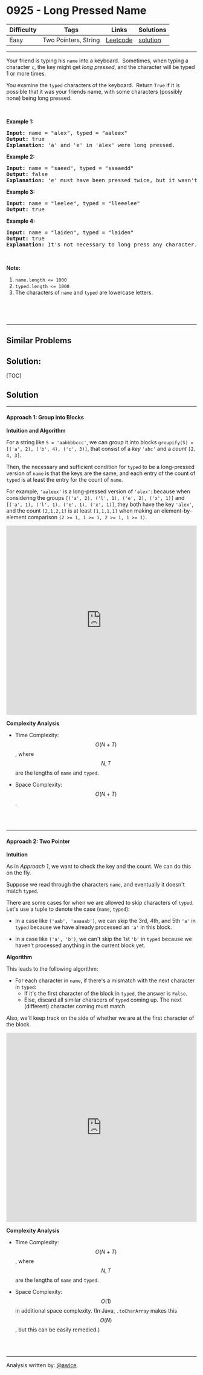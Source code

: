 # 0925 - Long Pressed Name

Difficulty  | Tags | Links | Solutions
----------- | ---- | ----- | -----
Easy | Two Pointers, String | [Leetcode](https://leetcode.com/problems/long-pressed-name) | [solution](https://leetcode.com/problems/long-pressed-name/solution/)


-----------

<p>Your friend is typing his <code>name</code>&nbsp;into a keyboard.&nbsp; Sometimes, when typing a character <code>c</code>, the key might get <em>long pressed</em>, and the character will be typed 1 or more times.</p>

<p>You examine the <code>typed</code>&nbsp;characters of the keyboard.&nbsp; Return <code>True</code> if it is possible that it was your friends name, with some characters (possibly none) being long pressed.</p>

<p>&nbsp;</p>

<p><strong>Example 1:</strong></p>

<pre>
<strong>Input: </strong>name = <span id="example-input-1-1">&quot;alex&quot;</span>, typed = <span id="example-input-1-2">&quot;aaleex&quot;</span>
<strong>Output: </strong><span id="example-output-1">true</span>
<strong>Explanation: </strong>'a' and 'e' in 'alex' were long pressed.
</pre>

<div>
<p><strong>Example 2:</strong></p>

<pre>
<strong>Input: </strong>name = <span id="example-input-2-1">&quot;saeed&quot;</span>, typed = <span id="example-input-2-2">&quot;ssaaedd&quot;</span>
<strong>Output: </strong><span id="example-output-2">false</span>
<strong>Explanation: </strong>'e' must have been pressed twice, but it wasn't in the typed output.
</pre>

<div>
<p><strong>Example 3:</strong></p>

<pre>
<strong>Input: </strong>name = <span id="example-input-3-1">&quot;leelee&quot;</span>, typed = <span id="example-input-3-2">&quot;lleeelee&quot;</span>
<strong>Output: </strong><span id="example-output-3">true</span>
</pre>

<div>
<p><strong>Example 4:</strong></p>

<pre>
<strong>Input: </strong>name = <span id="example-input-4-1">&quot;laiden&quot;</span>, typed = <span id="example-input-4-2">&quot;laiden&quot;</span>
<strong>Output: </strong><span id="example-output-4">true</span>
<strong>Explanation: </strong>It's not necessary to long press any character.
</pre>

<p>&nbsp;</p>
</div>
</div>
</div>

<p><strong>Note:</strong></p>

<ol>
	<li><code>name.length &lt;= 1000</code></li>
	<li><code>typed.length &lt;= 1000</code></li>
	<li>The characters of <code>name</code> and <code>typed</code> are lowercase letters.</li>
</ol>

<div>
<p>&nbsp;</p>

<div>
<div>
<div>&nbsp;</div>
</div>
</div>
</div>

-----------


## Similar Problems




## Solution:

[TOC]

## Solution
---
#### Approach 1: Group into Blocks

**Intuition and Algorithm**

For a string like `S = 'aabbbbccc'`, we can group it into blocks `groupify(S) = [('a', 2), ('b', 4), ('c', 3)]`, that consist of a *key* `'abc'` and a *count* `[2, 4, 3]`.

Then, the necessary and sufficient condition for `typed` to be a long-pressed version of `name` is that the keys are the same, and each entry of the count of `typed` is at least the entry for the count of `name`.

For example, `'aaleex'` is a long-pressed version of `'alex'`: because when considering the groups `[('a', 2), ('l', 1), ('e', 2), ('x', 1)]` and `[('a', 1), ('l', 1), ('e', 1), ('x', 1)]`, they both have the key `'alex'`, and the count `[2,1,2,1]` is at least `[1,1,1,1]` when making an element-by-element comparison `(2 >= 1, 1 >= 1, 2 >= 1, 1 >= 1)`.

<iframe src="https://leetcode.com/playground/TfwwqxiQ/shared" frameBorder="0" width="100%" height="500" name="TfwwqxiQ"></iframe>

**Complexity Analysis**

* Time Complexity:  $$O(N+T)$$, where $$N, T$$ are the lengths of `name` and `typed`.

* Space Complexity:  $$O(N+T)$$.
<br />
<br />


---
#### Approach 2: Two Pointer

**Intuition**

As in *Approach 1*, we want to check the key and the count.  We can do this on the fly.

Suppose we read through the characters `name`, and eventually it doesn't match `typed`.

There are some cases for when we are allowed to skip characters of `typed`. Let's use a tuple to denote the case (`name`, `typed`):

* In a case like `('aab', 'aaaaab')`, we can skip the 3rd, 4th, and 5th `'a'` in `typed` because we have already processed an `'a'` in this block.

* In a case like `('a', 'b')`, we can't skip the 1st `'b'` in `typed` because we haven't processed anything in the current block yet.

**Algorithm**

This leads to the following algorithm:

* For each character in `name`, if there's a mismatch with the next character in `typed`:
    * If it's the first character of the block in `typed`, the answer is `False`.
    * Else, discard all similar characers of `typed` coming up.  The next (different) character coming must match.

Also, we'll keep track on the side of whether we are at the first character of the block.

<iframe src="https://leetcode.com/playground/Wv6ufLEV/shared" frameBorder="0" width="100%" height="500" name="Wv6ufLEV"></iframe>

**Complexity Analysis**

* Time Complexity:  $$O(N+T)$$, where $$N, T$$ are the lengths of `name` and `typed`.

* Space Complexity:  $$O(1)$$ in additional space complexity.  (In Java, `.toCharArray` makes this $$O(N)$$, but this can be easily remedied.)
<br />
<br />


---


Analysis written by: [@awice](https://leetcode.com/awice).
